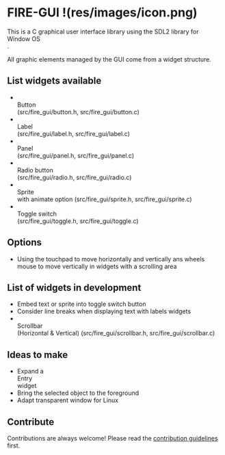 # FIRE-GUI !(res/images/icon.png)

This is a C graphical user interface library using the SDL2 library for <br>Window OS</br>.

All graphic elements managed by the GUI come from a widget structure.

## List widgets available

-   <br>Button</br> (src/fire_gui/button.h, src/fire_gui/button.c)
-   <br>Label</br> (src/fire_gui/label.h, src/fire_gui/label.c)
-   <br>Panel</br> (src/fire_gui/panel.h, src/fire_gui/panel.c)
-   <br>Radio button</br> (src/fire_gui/radio.h, src/fire_gui/radio.c)
-   <br>Sprite</br> with animate option (src/fire_gui/sprite.h, src/fire_gui/sprite.c)
-   <br>Toggle switch</br> (src/fire_gui/toggle.h, src/fire_gui/toggle.c)

## Options

-   Using the touchpad to move horizontally and vertically ans wheels mouse to move vertically in widgets with a scrolling area

## List of widgets in development

-   Embed text or sprite into toggle switch button
-   Consider line breaks when displaying text with labels widgets
-   <br>Scrollbar</br> (Horizontal & Vertical) (src/fire_gui/scrollbar.h, src/fire_gui/scrollbar.c)

## Ideas to make

-   Expand a <br>Entry</br> widget
-   Bring the selected object to the foreground
-   Adapt transparent window for Linux

## Contribute

Contributions are always welcome!
Please read the [contribution guidelines](contributing.md) first.
